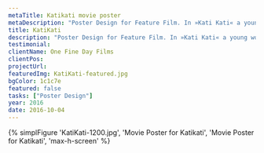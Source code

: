 ```yaml
---
metaTitle: Katikati movie poster
metaDescription: "Poster Design for Feature Film. In »Kati Kati« a young woman is trapped in a place between life and death. To leave the place, like all other inhabitants, she has to cope with her past."
title: KatiKati
description: "Poster Design for Feature Film. In »Kati Kati« a young woman is trapped in a place between life and death. To leave the place, like all other inhabitants, she has to cope with her past."
testimonial: 
clientName: One Fine Day Films
clientPos: 
projectUrl:
featuredImg: KatiKati-featured.jpg
bgColor: 1c1c7e
featured: false
tasks: ["Poster Design"]
year: 2016
date: 2016-10-04
---
```


{% simplFigure 'KatiKati-1200.jpg', 'Movie Poster for Katikati', 'Movie Poster for Katikati', 'max-h-screen' %}
